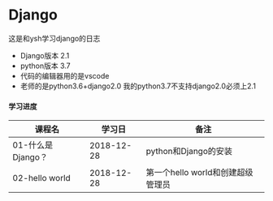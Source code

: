 # Django
这是和ysh学习django的日志

- Django版本 2.1
- python版本 3.7
- 代码的编辑器用的是vscode
- 老师的是python3.6+django2.0 我的python3.7不支持django2.0必须上2.1

#### 学习进度

| 课程名            | 学习日     | 备注                              |
| ----------------- | ---------- | --------------------------------- |
| 01-什么是Django？ | 2018-12-28 | python和Django的安装              |
| 02-hello world    | 2018-12-28 | 第一个hello world和创建超级管理员 |

